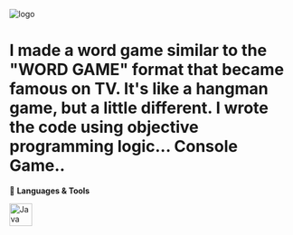 ![logo](https://github.com/user-attachments/assets/bdd29b2a-da5b-4fc2-aa7b-be0d775daf0e)

# I made a word game similar to the "WORD GAME" format that became famous on TV. It's like a hangman game, but a little different. I wrote the code using objective programming logic... Console Game..

🧰 **Languages & Tools**

<p align="left">
    <img src="https://img.shields.io/badge/Java-ED8B00?style=for-the-badge&logo=java&logoColor=white" alt="Java" style="width: 40px; height: 40px;" />
</p>
